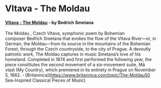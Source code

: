 # Vltava - The Moldau

#### [Vltava - The Moldau](https://music.allpurposeguru.com/2017/07/vltava-moldau-bedrich-smetana/) - by Bedrich Smetana

The Moldau , Czech Vltava, symphonic poem by Bohemian composer Bedřich Smetana that evokes the flow of the Vltava River—or, in German, the Moldau—from its source in the mountains of the Bohemian Forest, through the Czech countryside, to the city of Prague. A devoutly patriotic work, The Moldau captures in music Smetana’s love of his homeland. Completed in 1874 and first performed the following year, the piece constitutes the second movement of a six-movement suite, Má vlast (My Country), which premiered in its entirety in Prague on November 5, 1882. - [Britannica](https://www.britannica.com/topic/The-Moldau50 Sea-Inspired Classical Pieces of Music)
